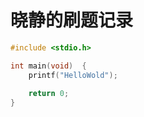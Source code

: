 # 晓静的刷题记录
```c
#include <stdio.h>

int main(void)  {
    printf("HelloWold");
    
    return 0;
}
```